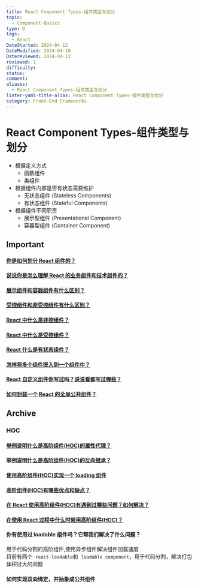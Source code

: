 ```yaml
---
title: React Component Types-组件类型与划分
topic:
  - Component-Basics
type: D
tags:
  - React
DateStarted: 2024-04-12
DateModified: 2024-04-18
Datereviewed: 2024-04-12
reviewed: 1
difficulty: 
status: 
comment: 
aliases:
  - React Component Types-组件类型与划分
linter-yaml-title-alias: React Component Types-组件类型与划分
category: Front-End Frameworks
---
```


# React Component Types-组件类型与划分

- 根据定义方式
  - 函数组件
  - 类组件
- 根据组件内部是否有状态需要维护
  - 无状态组件 (Stateless Components)
  - 有状态组件 (Stateful Components)
- 根据组件不同职责
  - 展示型组件 (Presentational Component)
  - 容器型组件 (Container Component)

## Important
#### [你是如何划分 React 组件的？](https://github.com/haizlin/fe-interview/issues/851)

#### [说说你是怎么理解 React 的业务组件和技术组件的？](https://github.com/haizlin/fe-interview/issues/699)

#### [展示组件和容器组件有什么区别？](https://github.com/haizlin/fe-interview/issues/697)

#### [受控组件和非受控组件有什么区别？](https://github.com/haizlin/fe-interview/issues/631)

#### [React 中什么是非控组件？](https://github.com/haizlin/fe-interview/issues/630)

#### [React 中什么是受控组件？](https://github.com/haizlin/fe-interview/issues/629)

#### [React 什么是有状态组件？](https://github.com/haizlin/fe-interview/issues/860)

#### [怎样将多个组件嵌入到一个组件中？](https://github.com/haizlin/fe-interview/issues/848)

#### [React 自定义组件你写过吗？说说看都写过哪些？](https://github.com/haizlin/fe-interview/issues/646)

#### [如何封装一个 React 的全局公共组件？](https://github.com/haizlin/fe-interview/issues/825)

## Archive

### HOC

#### [举例说明什么是高阶组件(HOC)的属性代理？](https://github.com/haizlin/fe-interview/issues/800)

#### [举例说明什么是高阶组件(HOC)的反向继承？](https://github.com/haizlin/fe-interview/issues/802)

#### [使用高阶组件(HOC)实现一个 loading 组件](https://github.com/haizlin/fe-interview/issues/854)

#### [高阶组件(HOC)有哪些优点和缺点？](https://github.com/haizlin/fe-interview/issues/785)

#### [在 React 使用高阶组件(HOC)有遇到过哪些问题？如何解决？](https://github.com/haizlin/fe-interview/issues/752)

#### [在使用 React 过程中什么时候用高阶组件(HOC)？](https://github.com/haizlin/fe-interview/issues/751)

#### 你有使用过 loadable 组件吗？它帮我们解决了什么问题？

用于代码分割的高阶组件,使用异步组件解决组件加载速度  
目前有两个  `react-loadable`和  `loadable component`，用于代码分割，解决打包体积过大的问题

#### 如何实现双向绑定，并抽象成公共组件













